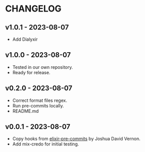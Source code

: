 # CHANGELOG

## v1.0.1 - 2023-08-07

- Add Dialyxir

## v1.0.0 - 2023-08-07

- Tested in our own repository.
- Ready for release.

## v0.2.0 - 2023-08-07

- Correct format files regex.
- Run pre-commits locally.
- README.md

## v0.0.1 - 2023-08-07

- Copy hooks from [elixir-pre-commits](https://gitlab.com/jvenom/elixir-pre-commit-hooks) by Joshua David Vernon.
- Add mix-credo for initial testing.
